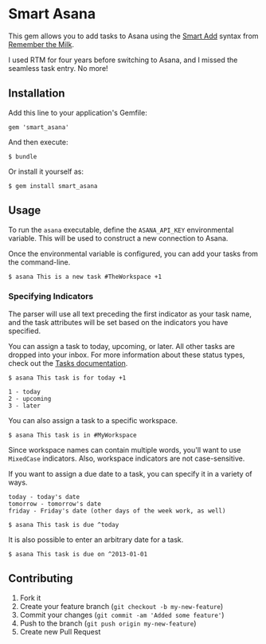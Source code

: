 # Smart Asana

This gem allows you to add tasks to Asana using the [Smart Add][]
syntax from [Remember the Milk][].

I used RTM for four years before switching to Asana, and I missed the
seamless task entry. No more!

## Installation

Add this line to your application's Gemfile:

    gem 'smart_asana'

And then execute:

    $ bundle

Or install it yourself as:

    $ gem install smart_asana

## Usage

To run the `asana` executable, define the `ASANA_API_KEY` environmental
variable. This will be used to construct a new connection to Asana.

Once the environmental variable is configured, you can add your tasks
from the command-line.

    $ asana This is a new task #TheWorkspace +1

### Specifying Indicators

The parser will use all text preceding the first indicator as your task
name, and the task attributes will be set based on the indicators you
have specified.

You can assign a task to today, upcoming, or later. All other tasks are
dropped into your inbox. For more information about these status types,
check out the [Tasks documentation][].

    $ asana This task is for today +1

```text
1 - today
2 - upcoming
3 - later
```

You can also assign a task to a specific workspace.

    $ asana This task is in #MyWorkspace

Since workspace names can contain multiple words, you'll want to use
`MixedCase` indicators. Also, workspace indicators are not case-sensitive.

If you want to assign a due date to a task, you can specify it in
a variety of ways.

```text
today - today's date
tomorrow - tomorrow's date
friday - Friday's date (other days of the week work, as well)
```

    $ asana This task is due ^today

It is also possible to enter an arbitrary date for a task.

    $ asana This task is due on ^2013-01-01


## Contributing

1. Fork it
2. Create your feature branch (`git checkout -b my-new-feature`)
3. Commit your changes (`git commit -am 'Added some feature'`)
4. Push to the branch (`git push origin my-new-feature`)
5. Create new Pull Request

[Smart Add]: http://www.rememberthemilk.com/services/smartadd/
[Remember The Milk]: http://www.rememberthemilk.com/
[Tasks documentation]: http://developer.asana.com/documentation/#tasks
